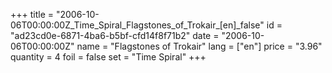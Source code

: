 +++
title = "2006-10-06T00:00:00Z_Time_Spiral_Flagstones_of_Trokair_[en]_false"
id = "ad23cd0e-6871-4ba6-b5bf-cfd14f8f71b2"
date = "2006-10-06T00:00:00Z"
name = "Flagstones of Trokair"
lang = ["en"]
price = "3.96"
quantity = 4
foil = false
set = "Time Spiral"
+++
